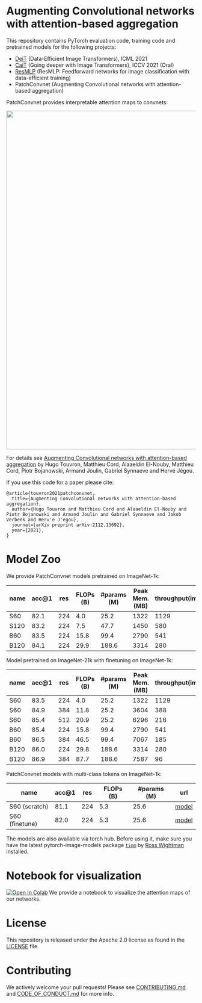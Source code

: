 # Augmenting Convolutional networks with attention-based aggregation

This repository contains PyTorch evaluation code, training code and pretrained models for the following projects:
* [DeiT](README.md) (Data-Efficient Image Transformers), ICML 2021 
* [CaiT](README_cait.md) (Going deeper with Image Transformers), ICCV 2021 (Oral)
* [ResMLP](README_resmlp.md) (ResMLP: Feedforward networks for image classification with data-efficient training)
* PatchConvnet (Augmenting Convolutional networks with attention-based aggregation)

PatchConvnet provides interpretable attention maps to convnets:

<p align="center">
  <img width="900"  src=".github/patch_convnet.png">
</p>

For details see [Augmenting Convolutional networks with attention-based aggregation](https://arxiv.org/abs/2112.13692) by Hugo Touvron, Matthieu Cord, Alaaeldin El-Nouby, Matthieu Cord, Piotr Bojanowski, Armand Joulin, Gabriel Synnaeve and Hervé Jégou.

If you use this code for a paper please cite:

```
@article{touvron2021patchconvnet,
  title={Augmenting Convolutional networks with attention-based aggregation},
  author={Hugo Touvron and Matthieu Cord and Alaaeldin El-Nouby and Piotr Bojanowski and Armand Joulin and Gabriel Synnaeve and Jakob Verbeek and Herv'e J'egou},
  journal={arXiv preprint arXiv:2112.13692},
  year={2021},
}
```

# Model Zoo

We provide PatchConvnet models pretrained on ImageNet-1k:

| name | acc@1 | res | FLOPs (B)| #params (M)| Peak Mem. (MB) |throughput(im/s) | url |
| --- | --- | --- | --- | --- | --- | --- | --- | 
| S60 | 82.1 | 224 |4.0| 25.2 | 1322| 1129| [model](https://dl.fbaipublicfiles.com/deit/s60_224_1k.pth) |
| S120| 83.2 | 224 |  7.5 |47.7 |1450 |580| [model](https://dl.fbaipublicfiles.com/deit/s120_224_1k.pth) |
| B60 | 83.5 | 224 |  15.8 |99.4 |2790 |541|[model](https://dl.fbaipublicfiles.com/deit/b60_224_1k.pth) |
| B120 |84.1 | 224 |  29.9 |188.6 |3314 |280|[model](https://dl.fbaipublicfiles.com/deit/b120_224_1k.pth) |

Model pretrained on ImageNet-21k with finetuning on ImageNet-1k:

| name | acc@1 | res | FLOPs (B)| #params (M)| Peak Mem. (MB) |throughput(im/s) | url |
| --- | --- | --- | --- | --- | --- |  --- | --- | 
| S60 |83.5 | 224 |  4.0 |25.2 | 1322 | 1129|[model](https://dl.fbaipublicfiles.com/deit/s60_224_21k.pth) |
| S60 |84.9 | 384 |  11.8 |25.2 |3604| 388| [model](https://dl.fbaipublicfiles.com/deit/s60_384_21k.pth) |
| S60 |85.4 | 512 |  20.9 |25.2 |6296 |216|[model](https://dl.fbaipublicfiles.com/deit/s60_512_21k.pth) |
| B60 |85.4 | 224 |  15.8 |99.4 |2790 |541|[model](https://dl.fbaipublicfiles.com/deit/b60_224_21k.pth) |
| B60 |86.5 | 384 |  46.5 |99.4 |7067|185|[model](https://dl.fbaipublicfiles.com/deit/b60_384_21k.pth) |
| B120 |86.0 | 224 |  29.8 |188.6 |3314|280|[model](https://dl.fbaipublicfiles.com/deit/b120_224_21k.pth) |
| B120 |86.9 | 384 |  87.7 |188.6|7587|96|[model](https://dl.fbaipublicfiles.com/deit/b120_384_21k.pth) |

PatchConvnet models with multi-class tokens on ImageNet-1k:

| name | acc@1 | res | FLOPs (B)| #params (M) | url |
| --- | --- | --- | --- | --- | --- | 
| S60 (scratch)|81.1 | 224 |  5.3 |25.6 |[model](https://dl.fbaipublicfiles.com/deit/s60_multi_scratch_1k.pth) |
| S60 (finetune)|82.0 | 224 |  5.3 |25.6 |[model](https://dl.fbaipublicfiles.com/deit/s60_multi_finetune_1k.pth) |


The models are also available via torch hub.
Before using it, make sure you have the latest pytorch-image-models package [`timm`](https://github.com/rwightman/pytorch-image-models) by [Ross Wightman](https://github.com/rwightman) installed. 

# Notebook for visualization
[![Open In Colab](https://colab.research.google.com/assets/colab-badge.svg)](https://colab.research.google.com/drive/1bmdwOaLmMt7IVrnbumVaXPGDwHeBL36M?usp=sharing#scrollTo=ntcNsFB6kWAf) We provide a notebook to visualize the attention maps of our networks.

# License
This repository is released under the Apache 2.0 license as found in the [LICENSE](LICENSE) file.

# Contributing
We actively welcome your pull requests! Please see [CONTRIBUTING.md](.github/CONTRIBUTING.md) and [CODE_OF_CONDUCT.md](.github/CODE_OF_CONDUCT.md) for more info.
